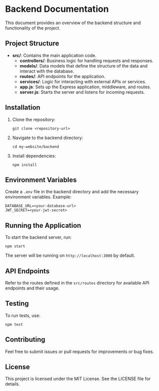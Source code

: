 # Backend Documentation

This document provides an overview of the backend structure and functionality of the project.

## Project Structure

- **src/**: Contains the main application code.
  - **controllers/**: Business logic for handling requests and responses.
  - **models/**: Data models that define the structure of the data and interact with the database.
  - **routes/**: API endpoints for the application.
  - **services/**: Logic for interacting with external APIs or services.
  - **app.js**: Sets up the Express application, middleware, and routes.
  - **server.js**: Starts the server and listens for incoming requests.

## Installation

1. Clone the repository:
   ```
   git clone <repository-url>
   ```

2. Navigate to the backend directory:
   ```
   cd my-website/backend
   ```

3. Install dependencies:
   ```
   npm install
   ```

## Environment Variables

Create a `.env` file in the backend directory and add the necessary environment variables. Example:
```
DATABASE_URL=<your-database-url>
JWT_SECRET=<your-jwt-secret>
```

## Running the Application

To start the backend server, run:
```
npm start
```

The server will be running on `http://localhost:3000` by default.

## API Endpoints

Refer to the routes defined in the `src/routes` directory for available API endpoints and their usage.

## Testing

To run tests, use:
```
npm test
```

## Contributing

Feel free to submit issues or pull requests for improvements or bug fixes.

## License

This project is licensed under the MIT License. See the LICENSE file for details.